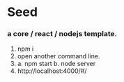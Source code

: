 # Seed
### a core / react / nodejs template.

1. npm i
2. open another command line.
3. a. npm start
   b. node server
4. http://localhost:4000/#/
